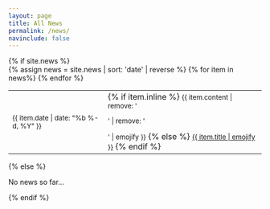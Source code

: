 ```yaml
---
layout: page
title: All News
permalink: /news/
navinclude: false
---
```

<div class="allnews",style="text-align: justify !important;text-justify: inter-character;text-rendering: optimizeLegibility">
  {% if site.news %}
  <div>
    <table>
    {% assign news = site.news | sort: 'date' | reverse %}
    {% for item in news%}
      <tr>
        <td class="date"><small>{{ item.date | date: "%b %-d, %Y" }}</small></td> 
        <td class="announcement">
          {% if item.inline %}
          <small>{{ item.content | remove: '<p>' | remove: '</p>' | emojify }}</small>
          {% else %}
            <a class="news-title" href="{{ item.url | prepend: site.baseurl }}"><small>{{ item.title | emojify }}</small></a>
          {% endif %}
        </td>
      </tr>
    {% endfor %}
    </table>
  </div>
  {% else %}
    <p> No news so far... </p>
  {% endif %}
</div>
